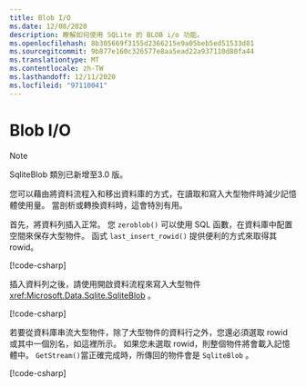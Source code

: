 ```yaml
---
title: Blob I/O
ms.date: 12/08/2020
description: 瞭解如何使用 SQLite 的 BLOB i/o 功能。
ms.openlocfilehash: 8b305669f3155d2366215e9a05beb5ed51533d81
ms.sourcegitcommit: 9b877e160c326577e8aa5ead22a937110d80fa44
ms.translationtype: MT
ms.contentlocale: zh-TW
ms.lasthandoff: 12/11/2020
ms.locfileid: "97110041"
---
```

# <a name="blob-io"></a>Blob I/O

> [!NOTE]
> SqliteBlob 類別已新增至3.0 版。

您可以藉由將資料流程入和移出資料庫的方式，在讀取和寫入大型物件時減少記憶體使用量。 當剖析或轉換資料時，這會特別有用。

首先，將資料列插入正常。 您 `zeroblob()` 可以使用 SQL 函數，在資料庫中配置空間來保存大型物件。 函式 `last_insert_rowid()` 提供便利的方式來取得其 rowid。

[!code-csharp[](../../../../samples/snippets/standard/data/sqlite/StreamingSample/Program.cs?name=snippet_Insert)]

插入資料列之後，請使用開啟資料流程來寫入大型物件 <xref:Microsoft.Data.Sqlite.SqliteBlob> 。

[!code-csharp[](../../../../samples/snippets/standard/data/sqlite/StreamingSample/Program.cs?name=snippet_Write)]

若要從資料庫串流大型物件，除了大型物件的資料行之外，您還必須選取 rowid 或其中一個別名，如這裡所示。 如果您未選取 rowid，則整個物件將會載入記憶體中。 `GetStream()`當正確完成時，所傳回的物件會是 `SqliteBlob` 。

[!code-csharp[](../../../../samples/snippets/standard/data/sqlite/StreamingSample/Program.cs?name=snippet_Read)]
